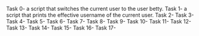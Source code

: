 Task 0- a script that switches the current user to the user betty.
Task 1- a script that prints the effective username of the current user.
Task 2-
Task 3-
Task 4-
Task 5-
Task 6-
Task 7-
Task 8-
Task 9-
Task 10-
Task 11-
Task 12-
Task 13-
Task 14-
Task 15-
Task 16-
Task 17-

